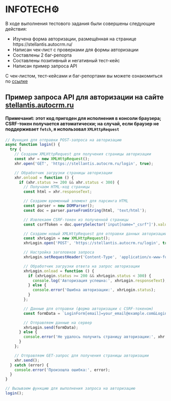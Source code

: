 # INFOTECH⚙️

В ходе выполнения тестового задания были совершены следующие действия:
<ul>
<li>  Изучена форма авторизации, размещённая на странице https://stellantis.autocrm.ru/  </li> 
<li>  Написан чек-лист с проверками для формы авторизации  </li> 
<li>  Составлены 2 баг-репорта  </li> 
<li>  Составлены позитивный и негативный тест-кейс  </li> 
<li>  Написан пример запроса API  </li> 
</ul>

С чек-листом, тест-кейсами и баг-репортами вы можете ознакомиться по [ссылке](https://docs.google.com/spreadsheets/d/1HmIiAKB9zJ63P_5F99xf3bdtGdGDEc-pAzVIvsNJbM0/edit?usp=sharing)


## Пример запроса API для авторизации на сайте [stellantis.autocrm.ru](https://stellantis.autocrm.ru/login)
#### Примечаниt: этот код пригоден для исполнения в консоли браузера; CSRF-токен получается автоматически; на случай, если браузер не поддерживает `fetch`, я использовал `XMLHttpRequest`


``` js
// Функция для отправки POST-запроса на авторизацию
async function login() {
  try {
    // Создаем XMLHttpRequest для получения страницы авторизации
    const xhr = new XMLHttpRequest();
    xhr.open('GET', 'https://stellantis.autocrm.ru/login', true);

    // Обработчик загрузки страницы авторизации
    xhr.onload = function () {
      if (xhr.status >= 200 && xhr.status < 300) {
        // Получаем HTML-код страницы
        const html = xhr.responseText;

        // Создаем временный элемент для парсинга HTML
        const parser = new DOMParser();
        const doc = parser.parseFromString(html, 'text/html');

        // Извлекаем CSRF-токен из полученной страницы
        const csrfToken = doc.querySelector('input[name="_csrf"]').value;

        // Создаем новый XMLHttpRequest для отправки данных авторизации
        const xhrLogin = new XMLHttpRequest();
        xhrLogin.open('POST', 'https://stellantis.autocrm.ru/login', true);

        // Настройка заголовков запроса
        xhrLogin.setRequestHeader('Content-Type', 'application/x-www-form-urlencoded');

        // Обработчик загрузки ответа на запрос авторизации
        xhrLogin.onload = function () {
          if (xhrLogin.status >= 200 && xhrLogin.status < 300) {
            console.log('Авторизация успешна:', xhrLogin.responseText);
          } else {
            console.error('Ошибка авторизации:', xhrLogin.status);
          }
        };

        // Данные для отправки (форма авторизации с CSRF-токеном)
        const formData = `LoginForm[email]=your_email@example.com&LoginForm[password]=your_password&_csrf=${encodeURIComponent(csrfToken)}`;

        // Отправляем данные на сервер
        xhrLogin.send(formData);
      } else {
        console.error('Не удалось получить страницу авторизации:', xhr.status);
      }
    };

    // Отправляем GET-запрос для получения страницы авторизации
    xhr.send();
  } catch (error) {
    console.error('Произошла ошибка:', error);
  }
}

// Вызываем функцию для выполнения запроса на авторизацию
login();

